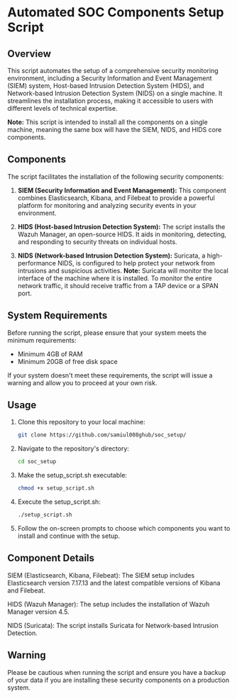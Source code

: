 # Automated SOC Components Setup Script

## Overview

This script automates the setup of a comprehensive security monitoring environment, including a Security Information and Event Management (SIEM) system, Host-based Intrusion Detection System (HIDS), and Network-based Intrusion Detection System (NIDS) on a single machine. It streamlines the installation process, making it accessible to users with different levels of technical expertise.

**Note:** This script is intended to install all the components on a single machine, meaning the same box will have the SIEM, NIDS, and HIDS core components.

## Components

The script facilitates the installation of the following security components:

1. **SIEM (Security Information and Event Management):** This component combines Elasticsearch, Kibana, and Filebeat to provide a powerful platform for monitoring and analyzing security events in your environment.

2. **HIDS (Host-based Intrusion Detection System):** The script installs the Wazuh Manager, an open-source HIDS. It aids in monitoring, detecting, and responding to security threats on individual hosts.

3. **NIDS (Network-based Intrusion Detection System):** Suricata, a high-performance NIDS, is configured to help protect your network from intrusions and suspicious activities. **Note:** Suricata will monitor the local interface of the machine where it is installed. To monitor the entire network traffic, it should receive traffic from a TAP device or a SPAN port.
## System Requirements

Before running the script, please ensure that your system meets the minimum requirements:

- Minimum 4GB of RAM
- Minimum 20GB of free disk space

If your system doesn't meet these requirements, the script will issue a warning and allow you to proceed at your own risk.

## Usage

1. Clone this repository to your local machine:

   ```bash
   git clone https://github.com/samiul008ghub/soc_setup/

2. Navigate to the repository's directory:
   ```bash
   cd soc_setup
3. Make the setup_script.sh executable:
   ```bash
   chmod +x setup_script.sh
4. Execute the setup_script.sh:
   ```bash
   ./setup_script.sh
5. Follow the on-screen prompts to choose which components you want to install and continue with the setup.

## Component Details

SIEM (Elasticsearch, Kibana, Filebeat): The SIEM setup includes Elasticsearch version 7.17.13 and the latest compatible versions of Kibana and Filebeat.

HIDS (Wazuh Manager): The setup includes the installation of Wazuh Manager version 4.5.

NIDS (Suricata): The script installs Suricata for Network-based Intrusion Detection.

## Warning
Please be cautious when running the script and ensure you have a backup of your data if you are installing these security components on a production system.

   

